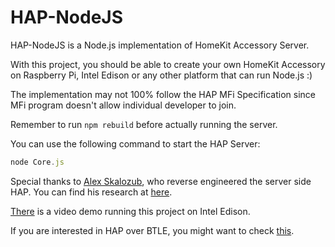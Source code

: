 HAP-NodeJS
=============
HAP-NodeJS is a Node.js implementation of HomeKit Accessory Server.

With this project, you should be able to create your own HomeKit Accessory on Raspberry Pi, Intel Edison or any other platform that can run Node.js :)

The implementation may not 100% follow the HAP MFi Specification since MFi program doesn't allow individual developer to join. 

Remember to run `npm rebuild` before actually running the server.

You can use the following command to start the HAP Server:
  ```js
  node Core.js
  ```

Special thanks to [Alex Skalozub](https://twitter.com/pieceofsummer), who reverse engineered the server side HAP. You can find his research at [here](https://gist.github.com/pieceofsummer/13272bf76ac1d6b58a30).

[There](http://instagram.com/p/t4cPlcDksQ/) is a video demo running this project on Intel Edison.

If you are interested in HAP over BTLE, you might want to check [this](https://gist.github.com/KhaosT/6ff09ba71d306d4c1079).
